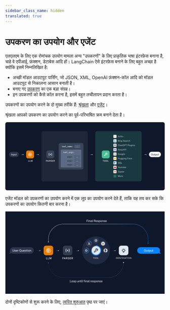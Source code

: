 ```yaml
---
sidebar_class_name: hidden
translated: true
---
```


# उपकरण का उपयोग और एजेंट

एलएलएम के लिए एक रोमांचक उपयोग मामला अन्य "उपकरणों" के लिए प्राकृतिक भाषा इंटरफ़ेस बनाना है, चाहे वे एपीआई, फ़ंक्शन, डेटाबेस आदि हों। LangChain ऐसे इंटरफ़ेस बनाने के लिए बहुत अच्छा है क्योंकि इसमें निम्नलिखित है:

- अच्छी मॉडल आउटपुट पार्सिंग, जो JSON, XML, OpenAI फ़ंक्शन-कॉल आदि को मॉडल आउटपुट से निकालना आसान बनाती है।
- बनाए गए [उपकरण](/docs/integrations/tools) का एक बड़ा संग्रह।
- इन उपकरणों को कैसे कॉल करना है, इसमें बहुत लचीलापन प्रदान करता है।

उपकरणों का उपयोग करने के दो मुख्य तरीके हैं: [श्रृंखला](/docs/modules/chains) और [एजेंट](/docs/modules/agents/)।

श्रृंखला आपको उपकरण का उपयोग करने का पूर्व-परिभाषित क्रम बनाने देता है।

![श्रृंखला](../../../../../../static/img/tool_chain.svg)

एजेंट मॉडल को उपकरणों का उपयोग करने में एक लूप का उपयोग करने देते हैं, ताकि यह तय कर सके कि उपकरणों का उपयोग कितनी बार करना है।

![एजेंट](../../../../../../static/img/tool_agent.svg)

दोनों दृष्टिकोणों से शुरू करने के लिए, [त्वरित शुरुआत](/docs/use_cases/tool_use/quickstart) पृष्ठ पर जाएं।
